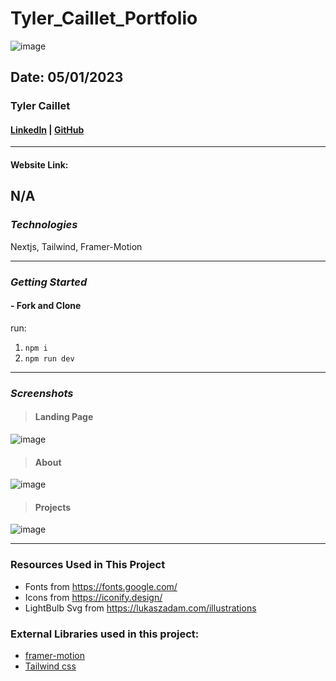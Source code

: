 # Tyler_Caillet_Portfolio

![image](./images/video_game_image.png)

## Date: 05/01/2023

### Tyler Caillet

#### [LinkedIn](https://www.linkedin.com/in/tyler-caillet/) | [GitHub](https://github.com/tylercaillet)

---

####

**Website Link:**

N/A
---

### **_Technologies_**

Nextjs,
Tailwind,
Framer-Motion

---

### **_Getting Started_**

#### - Fork and Clone
run: 
1. `npm i`
2. `npm run dev`

---

### **_Screenshots_**

> #### **Landing Page**

![image]()

> #### **About**

![image]()

> #### **Projects**

![image]()


---

### Resources Used in This Project

- Fonts from https://fonts.google.com/ <br />
- Icons from https://iconify.design/ <br />
- LightBulb Svg from https://lukaszadam.com/illustrations <br />

### External Libraries used in this project:

- [framer-motion](https://www.framer.com/motion/) <br />
- [Tailwind css](https://tailwindcss.com/) <br />


